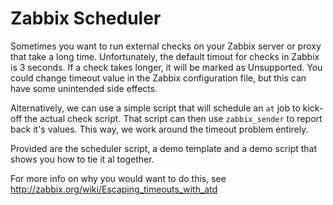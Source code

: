# Zabbix Scheduler
Sometimes you want to run external checks on your Zabbix server or proxy that take a long time.
Unfortunately, the default timout for checks in Zabbix is 3 seconds.
If a check takes longer, it will be marked as Unsupported.
You could change timeout value in the Zabbix configuration file, but this can have some unintended side effects.

Alternatively, we can use a simple script that will schedule an `at` job to kick-off the actual check script.
That script can then use `zabbix_sender` to report back it's values. This way, we work around the timeout problem entirely.

Provided are the scheduler script, a demo template and a demo script that shows you how to tie it al together.

For more info on why you would want to do this, see http://zabbix.org/wiki/Escaping_timeouts_with_atd
